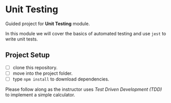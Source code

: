 # Unit Testing

Guided project for **Unit Testing** module.

In this module we will cover the basics of automated testing and use `jest` to write unit tests.

## Project Setup

- [ ] clone this repository.
- [ ] move into the project folder.
- [ ] type `npm install` to download dependencies.

Please follow along as the instructor uses _Test Driven Development (TDD)_ to implement a simple calculator.
